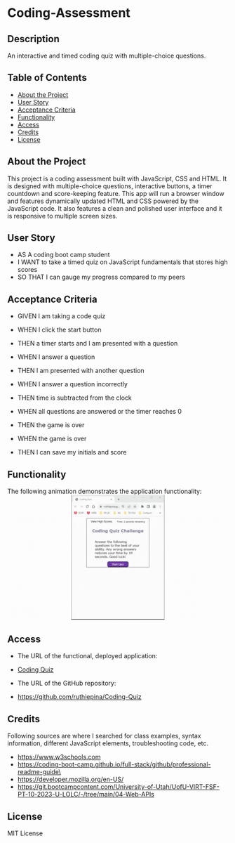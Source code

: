 # Coding-Assessment

## Description

An interactive and timed coding quiz with multiple-choice questions.

## Table of Contents

-  [About the Project](#about-the-project)
-  [User Story](#user-story)
-  [Acceptance Criteria](#acceptance-criteria)
-  [Functionality](#functionality)
-  [Access](#access)
-  [Credits](#credits)
-  [License](#license)

## About the Project

This project is a coding assessment built with JavaScript, CSS and HTML. It is designed with multiple-choice questions,
interactive buttons, a timer countdown and score-keeping feature. This app will run a browser window and features
dynamically updated HTML and CSS powered by the JavaScript code. It also features a clean and polished user interface
and it is responsive to multiple screen sizes.

## User Story

-  AS A coding boot camp student
-  I WANT to take a timed quiz on JavaScript fundamentals that stores high scores
-  SO THAT I can gauge my progress compared to my peers

## Acceptance Criteria

-  GIVEN I am taking a code quiz
-  WHEN I click the start button
-  THEN a timer starts and I am presented with a question

-  WHEN I answer a question
-  THEN I am presented with another question

-  WHEN I answer a question incorrectly
-  THEN time is subtracted from the clock

-  WHEN all questions are answered or the timer reaches 0
-  THEN the game is over

-  WHEN the game is over
-  THEN I can save my initials and score

## Functionality

The following animation demonstrates the application functionality: ![Coding Quiz](assets/images/code-quiz.gif)

## Access

-  The URL of the functional, deployed application:
-  [Coding Quiz](https://ruthiepina.github.io/Coding-Quiz/)

-  The URL of the GitHub repository:
-  https://github.com/ruthiepina/Coding-Quiz

## Credits

Following sources are where I searched for class examples, syntax information, different JavaScript elements, troubleshooting code, etc.

-  https://www.w3schools.com
-  https://coding-boot-camp.github.io/full-stack/github/professional-readme-guide\
-  https://developer.mozilla.org/en-US/
-  https://git.bootcampcontent.com/University-of-Utah/UofU-VIRT-FSF-PT-10-2023-U-LOLC/-/tree/main/04-Web-APIs

## License

MIT License
